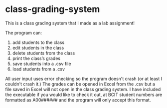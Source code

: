 # class-grading-system

This is a class grading system that I made as a lab assignment!

The program can:
1.	add students to the class
2.	edit students in the class
3.	delete students from the class
4.	print the class’s grades
5.	save students into a .csv file
6.	load students from a .csv

All user input uses error checking so the program doesn't crash (or at least I couldn't crash it.)
The grades can be opened in Excel from the .csv but a file saved in Excel will not open in the class grading system.
I have included the executable if you would like to check it out, at BCIT student numbers are formatted as A00###### and the program will only accept this format.
